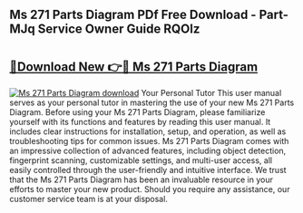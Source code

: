 ## Ms 271 Parts Diagram PDf Free Download - Part-MJq Service Owner Guide RQOlz

# <h2><a href="http://dfoj8tf.blite.top/?on=Ms+271+Parts+Diagram">🔗Download New 👉🔴 Ms 271 Parts Diagram</a></h2>

[![Ms 271 Parts Diagram download](https://i.imgur.com/lujVjoI.png)](http://dfoj8tf.blite.top/?on=Ms+271+Parts+Diagram)
Your Personal Tutor This user manual serves as your personal tutor in mastering the use of your new Ms 271 Parts Diagram. Before using your Ms 271 Parts Diagram, please familiarize yourself with its functions and features by reading this user manual. It includes clear instructions for installation, setup, and operation, as well as troubleshooting tips for common issues. Ms 271 Parts Diagram comes with an impressive collection of advanced features, including object detection, fingerprint scanning, customizable settings, and multi-user access, all easily controlled through the user-friendly and intuitive interface. We trust that the Ms 271 Parts Diagram has been an invaluable resource in your efforts to master your new product. Should you require any assistance, our customer service team is at your disposal.
